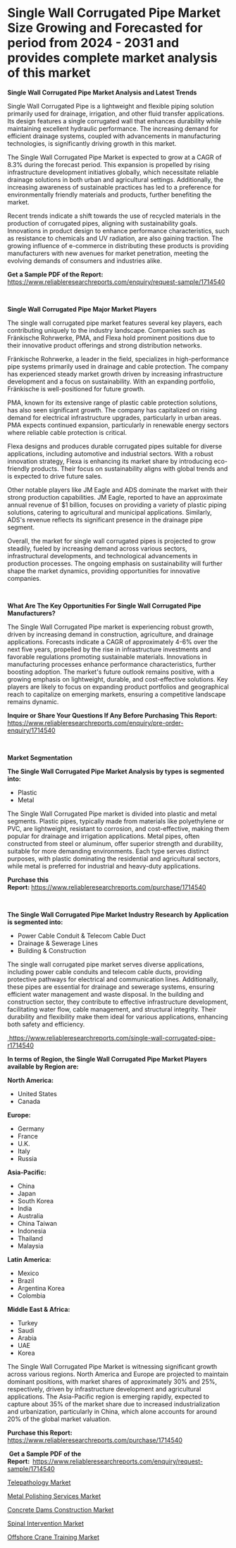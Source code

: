 <p><h1>Single Wall Corrugated Pipe Market Size Growing and Forecasted for period from 2024 - 2031 and provides complete market analysis of this market</h1></p><p><strong>Single Wall Corrugated Pipe Market Analysis and Latest Trends</strong></p>
<p><p>Single Wall Corrugated Pipe is a lightweight and flexible piping solution primarily used for drainage, irrigation, and other fluid transfer applications. Its design features a single corrugated wall that enhances durability while maintaining excellent hydraulic performance. The increasing demand for efficient drainage systems, coupled with advancements in manufacturing technologies, is significantly driving growth in this market.</p><p>The Single Wall Corrugated Pipe Market is expected to grow at a CAGR of 8.3% during the forecast period. This expansion is propelled by rising infrastructure development initiatives globally, which necessitate reliable drainage solutions in both urban and agricultural settings. Additionally, the increasing awareness of sustainable practices has led to a preference for environmentally friendly materials and products, further benefiting the market. </p><p>Recent trends indicate a shift towards the use of recycled materials in the production of corrugated pipes, aligning with sustainability goals. Innovations in product design to enhance performance characteristics, such as resistance to chemicals and UV radiation, are also gaining traction. The growing influence of e-commerce in distributing these products is providing manufacturers with new avenues for market penetration, meeting the evolving demands of consumers and industries alike.</p></p>
<p><strong>Get a Sample PDF of the Report:&nbsp;</strong> <a href="https://www.reliableresearchreports.com/enquiry/request-sample/1714540?utm_campaign=1424&utm_medium=2&utm_source=Github&utm_content=ia&utm_term=22102024&utm_id=single-wall-corrugated-pipe">https://www.reliableresearchreports.com/enquiry/request-sample/1714540</a></p>
<p>&nbsp;</p>
<p><strong>Single Wall Corrugated Pipe Major Market Players</strong></p>
<p><p>The single wall corrugated pipe market features several key players, each contributing uniquely to the industry landscape. Companies such as Fränkische Rohrwerke, PMA, and Flexa hold prominent positions due to their innovative product offerings and strong distribution networks. </p><p>Fränkische Rohrwerke, a leader in the field, specializes in high-performance pipe systems primarily used in drainage and cable protection. The company has experienced steady market growth driven by increasing infrastructure development and a focus on sustainability. With an expanding portfolio, Fränkische is well-positioned for future growth.</p><p>PMA, known for its extensive range of plastic cable protection solutions, has also seen significant growth. The company has capitalized on rising demand for electrical infrastructure upgrades, particularly in urban areas. PMA expects continued expansion, particularly in renewable energy sectors where reliable cable protection is critical.</p><p>Flexa designs and produces durable corrugated pipes suitable for diverse applications, including automotive and industrial sectors. With a robust innovation strategy, Flexa is enhancing its market share by introducing eco-friendly products. Their focus on sustainability aligns with global trends and is expected to drive future sales.</p><p>Other notable players like JM Eagle and ADS dominate the market with their strong production capabilities. JM Eagle, reported to have an approximate annual revenue of $1 billion, focuses on providing a variety of plastic piping solutions, catering to agricultural and municipal applications. Similarly, ADS's revenue reflects its significant presence in the drainage pipe segment.</p><p>Overall, the market for single wall corrugated pipes is projected to grow steadily, fueled by increasing demand across various sectors, infrastructural developments, and technological advancements in production processes. The ongoing emphasis on sustainability will further shape the market dynamics, providing opportunities for innovative companies.</p></p>
<p>&nbsp;</p>
<p><strong>What Are The Key Opportunities For Single Wall Corrugated Pipe Manufacturers?</strong></p>
<p><p>The Single Wall Corrugated Pipe market is experiencing robust growth, driven by increasing demand in construction, agriculture, and drainage applications. Forecasts indicate a CAGR of approximately 4-6% over the next five years, propelled by the rise in infrastructure investments and favorable regulations promoting sustainable materials. Innovations in manufacturing processes enhance performance characteristics, further boosting adoption. The market's future outlook remains positive, with a growing emphasis on lightweight, durable, and cost-effective solutions. Key players are likely to focus on expanding product portfolios and geographical reach to capitalize on emerging markets, ensuring a competitive landscape remains dynamic.</p></p>
<p><strong>Inquire or Share Your Questions If Any Before Purchasing This Report:</strong> <a href="https://www.reliableresearchreports.com/enquiry/pre-order-enquiry/1714540?utm_campaign=1424&utm_medium=2&utm_source=Github&utm_content=ia&utm_term=22102024&utm_id=single-wall-corrugated-pipe">https://www.reliableresearchreports.com/enquiry/pre-order-enquiry/1714540</a></p>
<p>&nbsp;</p>
<p><strong>Market Segmentation</strong></p>
<p><strong>The Single Wall Corrugated Pipe Market Analysis by types is segmented into:</strong></p>
<p><ul><li>Plastic</li><li>Metal</li></ul></p>
<p><p>The Single Wall Corrugated Pipe market is divided into plastic and metal segments. Plastic pipes, typically made from materials like polyethylene or PVC, are lightweight, resistant to corrosion, and cost-effective, making them popular for drainage and irrigation applications. Metal pipes, often constructed from steel or aluminum, offer superior strength and durability, suitable for more demanding environments. Each type serves distinct purposes, with plastic dominating the residential and agricultural sectors, while metal is preferred for industrial and heavy-duty applications.</p></p>
<p><strong>Purchase this Report:&nbsp;</strong><a href="https://www.reliableresearchreports.com/purchase/1714540?utm_campaign=1424&utm_medium=2&utm_source=Github&utm_content=ia&utm_term=22102024&utm_id=single-wall-corrugated-pipe">https://www.reliableresearchreports.com/purchase/1714540</a></p>
<p>&nbsp;</p>
<p><strong>The Single Wall Corrugated Pipe Market Industry Research by Application is segmented into:</strong></p>
<p><ul><li>Power Cable Conduit & Telecom Cable Duct</li><li>Drainage & Sewerage Lines</li><li>Building & Construction</li></ul></p>
<p><p>The single wall corrugated pipe market serves diverse applications, including power cable conduits and telecom cable ducts, providing protective pathways for electrical and communication lines. Additionally, these pipes are essential for drainage and sewerage systems, ensuring efficient water management and waste disposal. In the building and construction sector, they contribute to effective infrastructure development, facilitating water flow, cable management, and structural integrity. Their durability and flexibility make them ideal for various applications, enhancing both safety and efficiency.</p></p>
<p><a href="https://www.reliableresearchreports.com/single-wall-corrugated-pipe-r1714540?utm_campaign=1424&utm_medium=2&utm_source=Github&utm_content=ia&utm_term=22102024&utm_id=single-wall-corrugated-pipe">&nbsp;https://www.reliableresearchreports.com/single-wall-corrugated-pipe-r1714540</a></p>
<p><strong>In terms of Region, the Single Wall Corrugated Pipe Market Players available by Region are:</strong></p>
<p>
    <p> <strong> North America: </strong>
        <ul>
            <li>United States</li>
            <li>Canada</li>
        </ul>
        </p> 
    <p> <strong> Europe: </strong>
        <ul>
            <li>Germany</li>
            <li>France</li>
            <li>U.K.</li>
            <li>Italy</li>
            <li>Russia</li>
        </ul>
        </p> 
    <p> <strong> Asia-Pacific: </strong>
        <ul>
            <li>China</li>
            <li>Japan</li>
            <li>South Korea</li>
            <li>India</li>
            <li>Australia</li>
            <li>China Taiwan</li>
            <li>Indonesia</li>
            <li>Thailand</li>
            <li>Malaysia</li>
        </ul>
        </p> 
    <p> <strong> Latin America: </strong>
        <ul>
            <li>Mexico</li>
            <li>Brazil</li>
            <li>Argentina Korea</li>
            <li>Colombia</li>
        </ul>
        </p> 
    <p> <strong> Middle East & Africa: </strong>
        <ul>
            <li>Turkey</li>
            <li>Saudi</li>
            <li>Arabia</li>
            <li>UAE</li>
            <li>Korea</li>
        </ul>
    </p>
    </p>
<p><p>The Single Wall Corrugated Pipe Market is witnessing significant growth across various regions. North America and Europe are projected to maintain dominant positions, with market shares of approximately 30% and 25%, respectively, driven by infrastructure development and agricultural applications. The Asia-Pacific region is emerging rapidly, expected to capture about 35% of the market share due to increased industrialization and urbanization, particularly in China, which alone accounts for around 20% of the global market valuation.</p></p>
<p><strong>Purchase this Report: </strong><a href="https://www.reliableresearchreports.com/purchase/1714540?utm_campaign=1424&utm_medium=2&utm_source=Github&utm_content=ia&utm_term=22102024&utm_id=single-wall-corrugated-pipe">https://www.reliableresearchreports.com/purchase/1714540</a></p>
<p>&nbsp;<strong>Get a Sample PDF of the Report:&nbsp;&nbsp;</strong><a href="https://www.reliableresearchreports.com/enquiry/request-sample/1714540?utm_campaign=1424&utm_medium=2&utm_source=Github&utm_content=ia&utm_term=22102024&utm_id=single-wall-corrugated-pipe">https://www.reliableresearchreports.com/enquiry/request-sample/1714540</a></p>
<p><strong></strong></p>
<p><p><a href="https://www.linkedin.com/pulse/top-trends-transforming-telepathology-market-2024--iy1fe?utm_campaign=1424&utm_medium=2&utm_source=Github&utm_content=ia&utm_term=22102024&utm_id=single-wall-corrugated-pipe">Telepathology Market</a></p><p><a href="https://www.linkedin.com/pulse/metal-polishing-services-value-chain-analysis-from-raw-materials-tnbfe?utm_campaign=1424&utm_medium=2&utm_source=Github&utm_content=ia&utm_term=22102024&utm_id=single-wall-corrugated-pipe">Metal Polishing Services Market</a></p><p><a href="https://www.linkedin.com/pulse/concrete-dams-construction-market-navigating-challenges-h82xe?utm_campaign=1424&utm_medium=2&utm_source=Github&utm_content=ia&utm_term=22102024&utm_id=single-wall-corrugated-pipe">Concrete Dams Construction Market</a></p><p><a href="https://www.linkedin.com/pulse/key-drivers-spinal-intervention-market-trends-future-mpfme?utm_campaign=1424&utm_medium=2&utm_source=Github&utm_content=ia&utm_term=22102024&utm_id=single-wall-corrugated-pipe">Spinal Intervention Market</a></p><p><a href="https://www.linkedin.com/pulse/comprehensive-offshore-crane-training-market-report-regional-sqite?utm_campaign=1424&utm_medium=2&utm_source=Github&utm_content=ia&utm_term=22102024&utm_id=single-wall-corrugated-pipe">Offshore Crane Training Market</a></p></p>